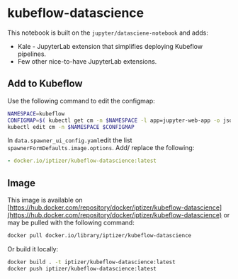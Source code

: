 # kubeflow-datascience

This notebook is built on the `jupyter/datasciene-notebook` and adds:

* Kale - JupyterLab extension that simplifies deploying Kubeflow pipelines.
* Few other nice-to-have JupyterLab extensions.

## Add to Kubeflow

Use the following command to edit the configmap:

```sh
NAMESPACE=kubeflow
CONFIGMAP=$( kubectl get cm -n $NAMESPACE -l app=jupyter-web-app -o jsonpath="{$.items[0].metadata.name}")
kubectl edit cm -n $NAMESPACE $CONFIGMAP
```

In `data.spawner_ui_config.yaml`edit the list `spawnerFormDefaults.image.options`. Add/ replace the following:

```yml
- docker.io/iptizer/kubeflow-datascience:latest
```

## Image

This image is available on [https://hub.docker.com/repository/docker/iptizer/kubeflow-datascience](https://hub.docker.com/repository/docker/iptizer/kubeflow-datascience) or may be pulled with the following command:

```sh
docker pull docker.io/library/iptizer/kubeflow-datascience
```

Or build it locally:

```sh
docker build . -t iptizer/kubeflow-datascience:latest
docker push iptizer/kubeflow-datascience:latest
```